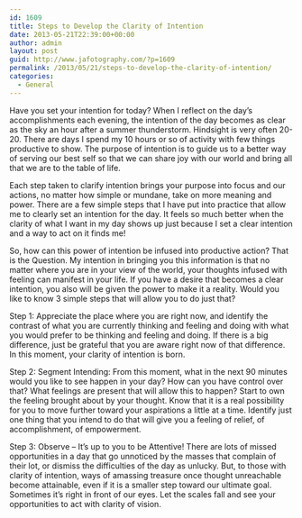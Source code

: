 ```yaml
---
id: 1609
title: Steps to Develop the Clarity of Intention
date: 2013-05-21T22:39:00+00:00
author: admin
layout: post
guid: http://www.jafotography.com/?p=1609
permalink: /2013/05/21/steps-to-develop-the-clarity-of-intention/
categories:
  - General
---
```

Have you set your intention for today? When I reflect on the day’s accomplishments each evening, the intention of the day becomes as clear as the sky an hour after a summer thunderstorm. Hindsight is very often 20-20. There are days I spend my 10 hours or so of activity with few things productive to show. The purpose of intention is to guide us to a better way of serving our best self so that we can share joy with our world and bring all that we are to the table of life.

Each step taken to clarify intention brings your purpose into focus and our actions, no matter how simple or mundane, take on more meaning and power. There are a few simple steps that I have put into practice that allow me to clearly set an intention for the day. It feels so much better when the clarity of what I want in my day shows up just because I set a clear intention and a way to act on it finds me!

So, how can this power of intention be infused into productive action? That is the Question. My intention in bringing you this information is that no matter where you are in your view of the world, your thoughts infused with feeling can manifest in your life. If you have a desire that becomes a clear intention, you also will be given the power to make it a reality. Would you like to know 3 simple steps that will allow you to do just that?

Step 1: Appreciate the place where you are right now, and identify the contrast of what you are currently thinking and feeling and doing with what you would prefer to be thinking and feeling and doing. If there is a big difference, just be grateful that you are aware right now of that difference. In this moment, your clarity of intention is born.

Step 2: Segment Intending: From this moment, what in the next 90 minutes would you like to see happen in your day? How can you have control over that? What feelings are present that will allow this to happen? Start to own the feeling brought about by your thought. Know that it is a real possibility for you to move further toward your aspirations a little at a time. Identify just one thing that you intend to do that will give you a feeling of relief, of accomplishment, of empowerment.

Step 3: Observe &#8211; It’s up to you to be Attentive! There are lots of missed opportunities in a day that go unnoticed by the masses that complain of their lot, or dismiss the difficulties of the day as unlucky. But, to those with clarity of intention, ways of amassing treasure once thought unreachable become attainable, even if it is a smaller step toward our ultimate goal. Sometimes it’s right in front of our eyes. Let the scales fall and see your opportunities to act with clarity of vision.